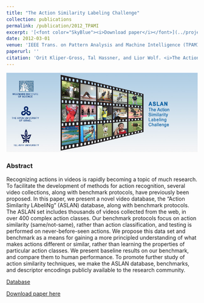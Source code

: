 ```yaml
---
title: "The Action Similarity Labeling Challenge"
collection: publications
permalink: /publication/2012_TPAMI
excerpt: '[<font color="SkyBlue"><i>Download paper</i></font>](../projects/ASLAN/ActionSimilarityLabelingChallenge_TPAMI_2012.pdf)'
date: 2012-03-01
venue: 'IEEE Trans. on Pattern Analysis and Machine Intelligence (TPAMI), 34(3)'
paperurl: ''
citation: 'Orit Kliper-Gross, Tal Hassner, and Lior Wolf. <i>The Action Similarity Labeling Challenge.</i> IEEE Trans. on Pattern Analysis and Machine Intelligence (TPAMI), 34(3), 2012'
---
```


<img src='../projects/ASLAN/aslanlogo.jpg'>

### Abstract
Recognizing actions in videos is rapidly becoming a topic of much research. To facilitate the development of methods for action recognition, several video collections, along with benchmark protocols, have previously been proposed. In this paper, we present a novel video database, the “Action Similarity LAbeliNg” (ASLAN) database, along with benchmark protocols. The ASLAN set includes thousands of videos collected from the web, in over 400 complex action classes. Our benchmark protocols focus on action similarity (same/not-same), rather than action classification, and testing is performed on never-before-seen actions. We propose this data set and benchmark as a means for gaining a more principled understanding of what makes actions different or similar, rather than learning the properties of particular action classes. We present baseline results on our benchmark, and compare them to human performance. To promote further study of action similarity techniques, we make the ASLAN database, benchmarks, and descriptor encodings publicly available to the research community.


[Database](../projects/ASLAN-main.html)

[Download paper here](../projects/ASLAN/ActionSimilarityLabelingChallenge_TPAMI_2012.pdf)
